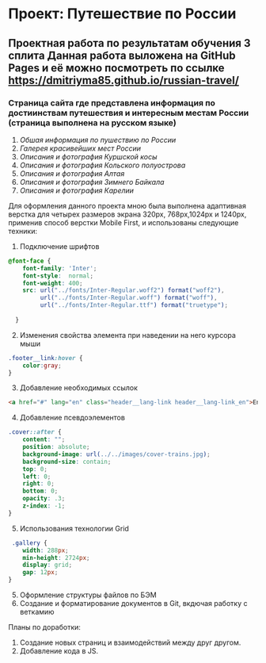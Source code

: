 # Проект: Путешествие по России
Проектная работа по результатам обучения 3 сплита
Данная работа выложена на GitHub Pages и её можно посмотреть по ссылке https://dmitriyma85.github.io/russian-travel/
------
### Страница сайта где представлена информация по достиинствам путешествия и интересным местам России (страница выполнена на русском языке)
1. *Обшая информация по пушествию по России*
2. *Галерея красивейших мест России*
3. *Описания и фотография Куршской косы*
4. *Описания и фотография Кольского полуострова*
5. *Описания и фотография Алтая*
6. *Описания и фотография Зимнего Байкала*
7. *Описания и фотография Карелии*

Для оформления данного проекта мною была выполнена адаптивная верстка для четырех размеров экрана 320px, 768px,1024px и 1240px, применив способ верстки Mobile First, и использованы следующие техники:
1. Подключение шрифтов
```css
@font-face {
    font-family: 'Inter';
    font-style:  normal;
    font-weight: 400;
    src: url("../fonts/Inter-Regular.woff2") format("woff2"),
         url("../fonts/Inter-Regular.woff") format("woff"),
         url("../fonts/Inter-Regular.ttf") format("truetype");
         
  }
```
2. Изменения свойства элемента при наведении на него курсора мыши 
```css 
.footer__link:hover {
    color:gray;
}
```
3. Добавление необходимых ссылок
```html
<a href="#" lang="en" class="header__lang-link header__lang-link_en">En</a>
```
4. Добавление псевдоэлементов
```css
.cover::after {
    content: "";
    position: absolute;
    background-image: url(../../images/cover-trains.jpg);
    background-size: contain;
    top: 0;
    left: 0;
    right: 0;
    bottom: 0;
    opacity: .3;
    z-index: -1;
}
```
5. Использования технологии Grid
```css
 .gallery {
    width: 288px;
    min-height: 2724px;
    display: grid;
    gap: 12px;
}
```
5. Оформление структуры файлов по БЭМ
6. Создание и форматирование документов в Git, вкдючая работку с веткамию


Планы по доработки:
1. Создание новых страниц и взаимодействий между друг другом.
2. Добавление кода в JS.